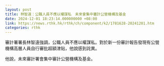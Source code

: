 ```yaml
---
layout: post
title: 林智遠：公職人員不應以權謀私　未來會集中審計公營機構及基金
date: 2024-12-01 18:23:14.000000000 +08:00
link: https://news.rthk.hk/rthk/ch/component/k2/1781628-20241201.htm
categories: rthk
---
```


審計署署長林智遠強調，公職人員不應以權謀私。對於新一份審計報告發現有公營機構高層人員自行審批超額津貼，他說感到詫異。

他說，未來審計署會集中審計公營機構及基金。
